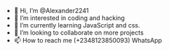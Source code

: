 - 👋 Hi, I’m @Alexander2241
- 👀 I’m interested in coding and hacking 
- 🌱 I’m currently learning JavaScript and css.
- 💞️ I’m looking to collaborate on more projects 
- 📫 How to reach me (+2348123850093) WhatsApp


<!---
Alexander2241/Alexander2241 is a ✨ special ✨ repository because its `README.md` (this file) appears on your GitHub profile.
You can click the Preview link to take a look at your changes.
--->
